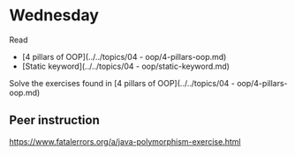 # Wednesday

Read

-  [4 pillars of OOP](../../topics/04 - oop/4-pillars-oop.md)
-  [Static keyword](../../topics/04 - oop/static-keyword.md)

Solve the exercises found in [4 pillars of OOP](../../topics/04 - oop/4-pillars-oop.md)



## Peer instruction

https://www.fatalerrors.org/a/java-polymorphism-exercise.html
